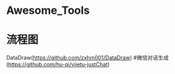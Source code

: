 # Awesome_Tools

# 流程图 
DataDraw(https://github.com/zxhm001/DataDraw)
#微信对话生成
(https://github.com/hu-qi/vjietu-justChat)

